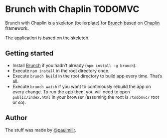 # Brunch with Chaplin TODOMVC
Brunch with Chaplin is a skeleton (boilerplate) for [Brunch](http://brunch.io)
based on [Chaplin](https://github.com/chaplinjs/chaplin) framework.

The application is based on the skeleton.

## Getting started
* Install [Brunch](http://brunch.io) if you hadn’t already (`npm install -g brunch`).
* Execute `npm install` in the root directory once.
* Execute `brunch build` in the root directory to build app every time. That’s all.
* Execute `brunch watch` if you want to continiously rebuild the app
on every change. To run the app then, you will need to open `public/index.html` in your browser (assuming the root is `/todomvc/` root or so). 

## Author
The stuff was made by [@paulmillr](http://paulmillr.com).
